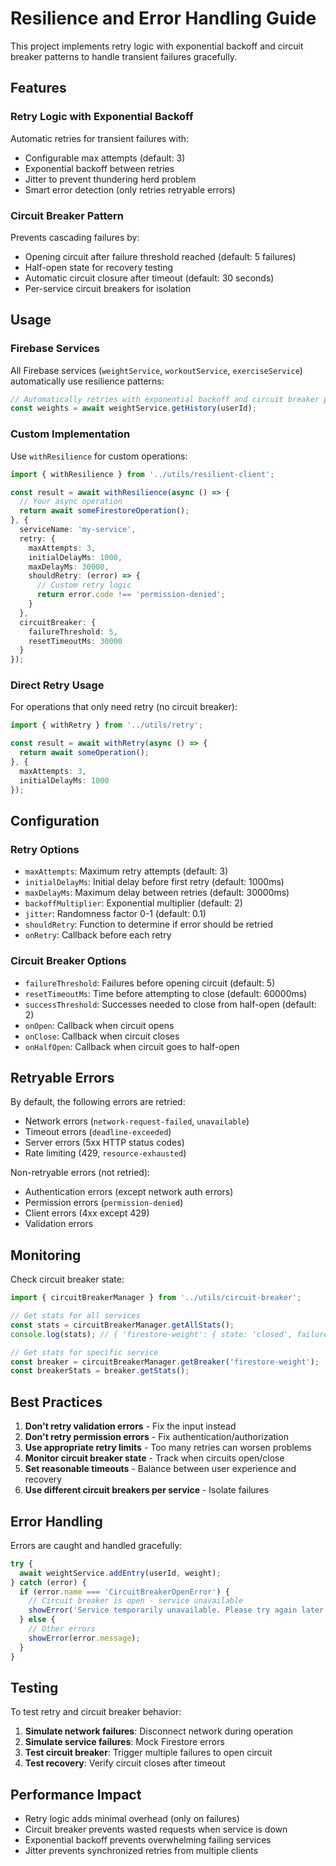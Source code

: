 # Resilience and Error Handling Guide

This project implements retry logic with exponential backoff and circuit breaker patterns to handle transient failures gracefully.

## Features

### Retry Logic with Exponential Backoff

Automatic retries for transient failures with:
- Configurable max attempts (default: 3)
- Exponential backoff between retries
- Jitter to prevent thundering herd problem
- Smart error detection (only retries retryable errors)

### Circuit Breaker Pattern

Prevents cascading failures by:
- Opening circuit after failure threshold reached (default: 5 failures)
- Half-open state for recovery testing
- Automatic circuit closure after timeout (default: 30 seconds)
- Per-service circuit breakers for isolation

## Usage

### Firebase Services

All Firebase services (`weightService`, `workoutService`, `exerciseService`) automatically use resilience patterns:

```typescript
// Automatically retries with exponential backoff and circuit breaker protection
const weights = await weightService.getHistory(userId);
```

### Custom Implementation

Use `withResilience` for custom operations:

```typescript
import { withResilience } from '../utils/resilient-client';

const result = await withResilience(async () => {
  // Your async operation
  return await someFirestoreOperation();
}, {
  serviceName: 'my-service',
  retry: {
    maxAttempts: 3,
    initialDelayMs: 1000,
    maxDelayMs: 30000,
    shouldRetry: (error) => {
      // Custom retry logic
      return error.code !== 'permission-denied';
    }
  },
  circuitBreaker: {
    failureThreshold: 5,
    resetTimeoutMs: 30000
  }
});
```

### Direct Retry Usage

For operations that only need retry (no circuit breaker):

```typescript
import { withRetry } from '../utils/retry';

const result = await withRetry(async () => {
  return await someOperation();
}, {
  maxAttempts: 3,
  initialDelayMs: 1000
});
```

## Configuration

### Retry Options

- `maxAttempts`: Maximum retry attempts (default: 3)
- `initialDelayMs`: Initial delay before first retry (default: 1000ms)
- `maxDelayMs`: Maximum delay between retries (default: 30000ms)
- `backoffMultiplier`: Exponential multiplier (default: 2)
- `jitter`: Randomness factor 0-1 (default: 0.1)
- `shouldRetry`: Function to determine if error should be retried
- `onRetry`: Callback before each retry

### Circuit Breaker Options

- `failureThreshold`: Failures before opening circuit (default: 5)
- `resetTimeoutMs`: Time before attempting to close (default: 60000ms)
- `successThreshold`: Successes needed to close from half-open (default: 2)
- `onOpen`: Callback when circuit opens
- `onClose`: Callback when circuit closes
- `onHalfOpen`: Callback when circuit goes to half-open

## Retryable Errors

By default, the following errors are retried:
- Network errors (`network-request-failed`, `unavailable`)
- Timeout errors (`deadline-exceeded`)
- Server errors (5xx HTTP status codes)
- Rate limiting (429, `resource-exhausted`)

Non-retryable errors (not retried):
- Authentication errors (except network auth errors)
- Permission errors (`permission-denied`)
- Client errors (4xx except 429)
- Validation errors

## Monitoring

Check circuit breaker state:

```typescript
import { circuitBreakerManager } from '../utils/circuit-breaker';

// Get stats for all services
const stats = circuitBreakerManager.getAllStats();
console.log(stats); // { 'firestore-weight': { state: 'closed', failures: 0, ... } }

// Get stats for specific service
const breaker = circuitBreakerManager.getBreaker('firestore-weight');
const breakerStats = breaker.getStats();
```

## Best Practices

1. **Don't retry validation errors** - Fix the input instead
2. **Don't retry permission errors** - Fix authentication/authorization
3. **Use appropriate retry limits** - Too many retries can worsen problems
4. **Monitor circuit breaker state** - Track when circuits open/close
5. **Set reasonable timeouts** - Balance between user experience and recovery
6. **Use different circuit breakers per service** - Isolate failures

## Error Handling

Errors are caught and handled gracefully:

```typescript
try {
  await weightService.addEntry(userId, weight);
} catch (error) {
  if (error.name === 'CircuitBreakerOpenError') {
    // Circuit breaker is open - service unavailable
    showError('Service temporarily unavailable. Please try again later.');
  } else {
    // Other errors
    showError(error.message);
  }
}
```

## Testing

To test retry and circuit breaker behavior:

1. **Simulate network failures**: Disconnect network during operation
2. **Simulate service failures**: Mock Firestore errors
3. **Test circuit breaker**: Trigger multiple failures to open circuit
4. **Test recovery**: Verify circuit closes after timeout

## Performance Impact

- Retry logic adds minimal overhead (only on failures)
- Circuit breaker prevents wasted requests when service is down
- Exponential backoff prevents overwhelming failing services
- Jitter prevents synchronized retries from multiple clients

